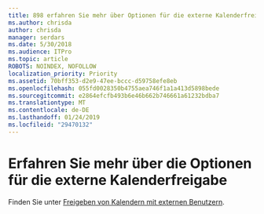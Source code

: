 ```yaml
---
title: 898 erfahren Sie mehr über Optionen für die externe Kalenderfreigabe
ms.author: chrisda
author: chrisda
manager: serdars
ms.date: 5/30/2018
ms.audience: ITPro
ms.topic: article
ROBOTS: NOINDEX, NOFOLLOW
localization_priority: Priority
ms.assetid: 70bff353-d2e9-47ee-bccc-d59758efe8eb
ms.openlocfilehash: 055fd0028350b4755aea746f1a1a413d5898bede
ms.sourcegitcommit: e2864efcfb493b6e46b662b746661a61232bdba7
ms.translationtype: MT
ms.contentlocale: de-DE
ms.lasthandoff: 01/24/2019
ms.locfileid: "29470132"
---
```

# <a name="learn-about-external-calendar-sharing-options"></a>Erfahren Sie mehr über die Optionen für die externe Kalenderfreigabe

Finden Sie unter [Freigeben von Kalendern mit externen Benutzern](https://support.office.com/article/fb00dd4e-2d5f-4e8d-8ff4-94b2cf002bdd.aspx).
  

